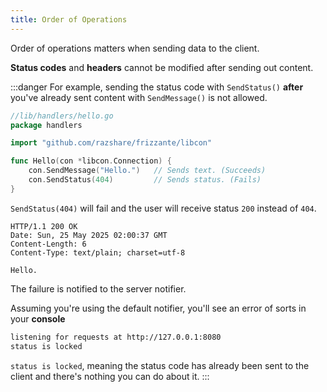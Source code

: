 ```yaml
---
title: Order of Operations
---
```


Order of operations matters when sending data to the client.

**Status codes** and **headers** cannot be modified after sending out content.

:::danger
For example, sending the status code with `SendStatus()` **after** you've already sent content
with `SendMessage()` is not allowed.

```go
//lib/handlers/hello.go
package handlers

import "github.com/razshare/frizzante/libcon"

func Hello(con *libcon.Connection) {
    con.SendMessage("Hello.")   // Sends text. (Succeeds)
    con.SendStatus(404)         // Sends status. (Fails)
}
```

`SendStatus(404)` will fail and the user will receive status `200` instead of `404`.

```http
HTTP/1.1 200 OK
Date: Sun, 25 May 2025 02:00:37 GMT
Content-Length: 6
Content-Type: text/plain; charset=utf-8

Hello.
```

The failure is notified to the server notifier.

Assuming you're using the default notifier, you'll see an error of sorts in your **console**

```sh
listening for requests at http://127.0.0.1:8080
status is locked
```

`status is locked`, meaning the status code has already been sent to the client and there's nothing you can do about it.
:::